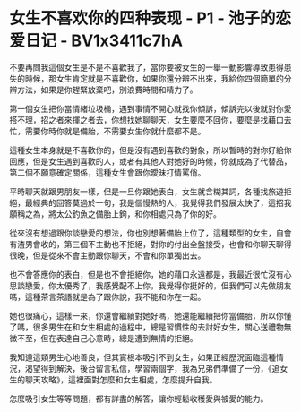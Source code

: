 # 女生不喜欢你的四种表现 - P1 - 池子的恋爱日记 - BV1x3411c7hA

不要再問我這個女生是不是不喜歡我了，當你要被女生的一舉一動影響導致患得患失的時候，那女生肯定就是不喜歡你，如果你還分辨不出來，我給你四個簡單的分辨方法，如果是你趕緊放棄吧，別浪費時間和精力了。

第一個女生把你當情緒垃圾桶，遇到事情不開心就找你傾訴，傾訴完以後就對你愛搭不理，招之者來揮之者去，你想找她聊聊天，女生要麼不回你，要麼是找藉口去忙，需要你時你就是備胎，不需要女生你就什麼都不是。

這種女生本身就是不喜歡你的，但是沒有遇到喜歡的對象，所以暫時的對你好給你回應，但是女生遇到喜歡的人，或者有其他人對她好的時候，你就成為了代替品，第二個不願意確定關係，這種女生會跟你曖昧打情罵俏。

平時聊天就跟男朋友一樣，但是一旦你跟她表白，女生就含糊其詞，各種找旅遊拒絕，最經典的回答莫過於一句，我是個慢熱的人，我覺得我們發展太快了，這招我願稱之為，將太公釣魚之備胎上鉤，和你相處只為了你的好。

從來沒有想過跟你談戀愛的想法，你也別想著備胎上位了，這種類型的女生，自會有渣男會收的，第三個不主動也不拒絕，對你的付出全盤接受，也會和你聊天聊得很晚，但是從來不會主動跟你聊天，不會和你單獨出去。

也不會答應你的表白，但是也不會拒絕你，她的藉口永遠都是，我最近很忙沒有心思談戀愛，你太優秀了，我感覺配不上你，我覺得你挺好的，但我們可以先做朋友嗎，這種茶言茶語就是為了跟你說，我不能和你在一起。

她也很痛心，這樣一來，你還會繼續對她好嗎，她還能繼續把你當備胎，所以你懂了嗎，很多男生在和女生相處的過程中，總是習慣性的去討好女生，關心送禮物無微不至，但在表達自己心意時，總是遭到無情的拒絕。

我知道這類男生心地善良，但其實根本吸引不到女生，如果正經歷況面臨這種情況，渴望得到解決，後台留言私信，學習兩個字，我為兄弟們準備了一份，《追女生的聊天攻略》，這裡面對怎麼和女生相處，怎麼提升自我。

怎麼吸引女生等等問題，都有詳盡的解答，讓你輕鬆收穫愛與被愛的能力。